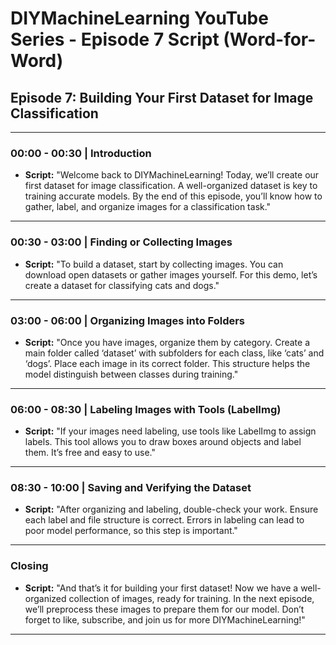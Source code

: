 
# DIYMachineLearning YouTube Series - Episode 7 Script (Word-for-Word)

## Episode 7: Building Your First Dataset for Image Classification

---

### 00:00 - 00:30 | Introduction
- **Script:** "Welcome back to DIYMachineLearning! Today, we’ll create our first dataset for image classification. A well-organized dataset is key to training accurate models. By the end of this episode, you’ll know how to gather, label, and organize images for a classification task."

---

### 00:30 - 03:00 | Finding or Collecting Images
- **Script:** "To build a dataset, start by collecting images. You can download open datasets or gather images yourself. For this demo, let’s create a dataset for classifying cats and dogs."

---

### 03:00 - 06:00 | Organizing Images into Folders
- **Script:** "Once you have images, organize them by category. Create a main folder called ‘dataset’ with subfolders for each class, like ‘cats’ and ‘dogs’. Place each image in its correct folder. This structure helps the model distinguish between classes during training."

---

### 06:00 - 08:30 | Labeling Images with Tools (LabelImg)
- **Script:** "If your images need labeling, use tools like LabelImg to assign labels. This tool allows you to draw boxes around objects and label them. It’s free and easy to use."

---

### 08:30 - 10:00 | Saving and Verifying the Dataset
- **Script:** "After organizing and labeling, double-check your work. Ensure each label and file structure is correct. Errors in labeling can lead to poor model performance, so this step is important."

---

### Closing
- **Script:** "And that’s it for building your first dataset! Now we have a well-organized collection of images, ready for training. In the next episode, we’ll preprocess these images to prepare them for our model. Don’t forget to like, subscribe, and join us for more DIYMachineLearning!"

---
